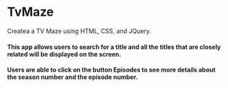 # TvMaze
Createa a TV Maze using HTML, CSS, and JQuery.
#### This app allows users to search for a title and all the titles that are closely related will be displayed on the screen. 
#### Users are able to click on the button Episodes to see more details about the season number and the episode number.
